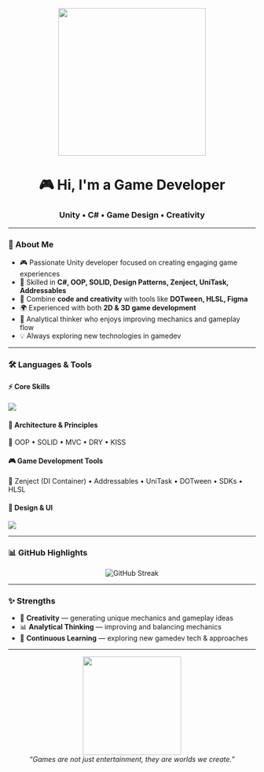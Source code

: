 <div align="center">
  <img src="https://media.giphy.com/media/QTfX9Ejfra3ZmNxh6B/giphy.gif" width="300"/>
  
  <h1>🎮 Hi, I'm a Game Developer</h1>
  <h3>Unity • C# • Game Design • Creativity</h3>
</div>

---

### 🚀 About Me
- 🎮 Passionate Unity developer focused on creating engaging game experiences  
- 🧩 Skilled in **C#, OOP, SOLID, Design Patterns, Zenject, UniTask, Addressables**  
- 🎨 Combine **code and creativity** with tools like **DOTween, HLSL, Figma**  
- 🌍 Experienced with both **2D & 3D game development**  
- 📐 Analytical thinker who enjoys improving mechanics and gameplay flow  
- 💡 Always exploring new technologies in gamedev  

---

### 🛠 Languages & Tools  

#### ⚡️ Core Skills
<p>
  <img src="https://skillicons.dev/icons?i=cs,unity,git" />
</p>

#### 🧩 Architecture & Principles
<p>
  🔹 OOP • SOLID • MVC • DRY • KISS  
</p>

#### 🎮 Game Development Tools
<p>
  🔹 Zenject (DI Container) • Addressables • UniTask • DOTween • SDKs • HLSL  
</p>

#### 🎨 Design & UI
<p>
  <img src="https://skillicons.dev/icons?i=figma,photoshop" />
</p>

---

### 📊 GitHub Highlights  

<p align="center">
  <img src="https://github-readme-streak-stats.herokuapp.com?user=YOUR_GITHUB_USERNAME&theme=tokyonight&hide_border=true" alt="GitHub Streak"/>
</p>

---

### ✨ Strengths
- 🎨 **Creativity** — generating unique mechanics and gameplay ideas  
- 📊 **Analytical Thinking** — improving and balancing mechanics  
- 🚀 **Continuous Learning** — exploring new gamedev tech & approaches  

---

<div align="center">
  <img src="https://media.giphy.com/media/12W5Sg2koWYnwA/giphy.gif" width="200"/>
  <br/>
  <i>“Games are not just entertainment, they are worlds we create.”</i>
</div>
